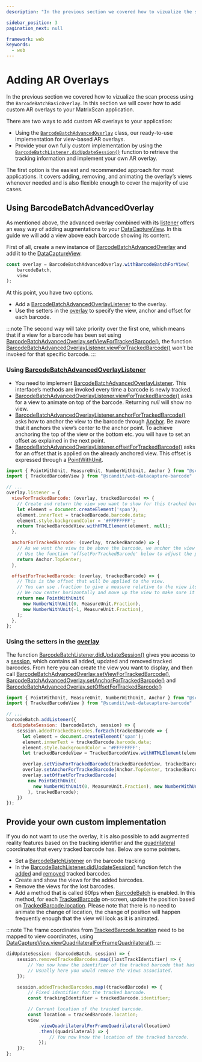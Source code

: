 ```yaml
---
description: "In the previous section we covered how to vizualize the scan process using the `BarcodeBatchBasicOverlay`. In this section we will cover how to add custom AR overlays to your MatrixScan application.                                                                     "

sidebar_position: 3
pagination_next: null

framework: web
keywords:
  - web
---
```


# Adding AR Overlays

In the previous section we covered how to vizualize the scan process using the `BarcodeBatchBasicOverlay`. In this section we will cover how to add custom AR overlays to your MatrixScan application.

There are two ways to add custom AR overlays to your application:

- Using the [`BarcodeBatchAdvancedOverlay`](https://docs.scandit.com/data-capture-sdk/web/barcode-capture/api/ui/barcode-batch-advanced-overlay.html#class-scandit.datacapture.barcode.batch.ui.BarcodeBatchAdvancedOverlay) class, our ready-to-use implementation for view-based AR overlays.
- Provide your own fully custom implementation by using the [`BarcodeBatchListener.didUpdateSession()`](https://docs.scandit.com/data-capture-sdk/web/barcode-capture/api/barcode-batch-listener.html#method-scandit.datacapture.barcode.batch.IBarcodeBatchListener.OnSessionUpdated) function to retrieve the tracking information and implement your own AR overlay.

The first option is the easiest and recommended approach for most applications. It covers adding, removing, and animating the overlay’s views whenever needed and is also flexible enough to cover the majority of use cases.

## Using BarcodeBatchAdvancedOverlay

As mentioned above, the advanced overlay combined with its [listener](https://docs.scandit.com/data-capture-sdk/web/barcode-capture/api/ui/barcode-batch-advanced-overlay-listener.html#interface-scandit.datacapture.barcode.batch.ui.IBarcodeBatchAdvancedOverlayListener) offers an easy way of adding augmentations to your [DataCaptureView](https://docs.scandit.com/data-capture-sdk/web/core/api/ui/data-capture-view.html#class-scandit.datacapture.core.ui.DataCaptureView). In this guide we will add a view above each barcode showing its content.

First of all, create a new instance of [BarcodeBatchAdvancedOverlay](https://docs.scandit.com/data-capture-sdk/web/barcode-capture/api/ui/barcode-batch-advanced-overlay.html#class-scandit.datacapture.barcode.batch.ui.BarcodeBatchAdvancedOverlay) and add it to the
[DataCaptureView](https://docs.scandit.com/data-capture-sdk/web/core/api/ui/data-capture-view.html#class-scandit.datacapture.core.ui.DataCaptureView).

```js
const overlay = BarcodeBatchAdvancedOverlay.withBarcodeBatchForView(
	barcodeBatch,
	view
);
```

At this point, you have two options.

- Add a [BarcodeBatchAdvancedOverlayListener](https://docs.scandit.com/data-capture-sdk/web/barcode-capture/api/ui/barcode-batch-advanced-overlay-listener.html#interface-scandit.datacapture.barcode.batch.ui.IBarcodeBatchAdvancedOverlayListener) to the overlay.
- Use the setters in the [overlay](https://docs.scandit.com/data-capture-sdk/web/barcode-capture/api/ui/barcode-batch-advanced-overlay.html#class-scandit.datacapture.barcode.batch.ui.BarcodeBatchAdvancedOverlay) to specify the view, anchor and offset for each barcode.

:::note
The second way will take priority over the first one, which means that if a view for a barcode has been set using [BarcodeBatchAdvancedOverlay.setViewForTrackedBarcode()](https://docs.scandit.com/data-capture-sdk/web/barcode-capture/api/ui/barcode-batch-advanced-overlay.html#method-scandit.datacapture.barcode.batch.ui.BarcodeBatchAdvancedOverlay.SetViewForTrackedBarcode), the function [BarcodeBatchAdvancedOverlayListener.viewForTrackedBarcode()](https://docs.scandit.com/data-capture-sdk/web/barcode-capture/api/ui/barcode-batch-advanced-overlay-listener.html#method-scandit.datacapture.barcode.batch.ui.IBarcodeBatchAdvancedOverlayListener.ViewForTrackedBarcode) won’t be invoked for that specific barcode.
:::

### Using [BarcodeBatchAdvancedOverlayListener](https://docs.scandit.com/data-capture-sdk/web/barcode-capture/api/ui/barcode-batch-advanced-overlay-listener.html#interface-scandit.datacapture.barcode.batch.ui.IBarcodeBatchAdvancedOverlayListener)

- You need to implement [BarcodeBatchAdvancedOverlayListener](https://docs.scandit.com/data-capture-sdk/web/barcode-capture/api/ui/barcode-batch-advanced-overlay-listener.html#interface-scandit.datacapture.barcode.batch.ui.IBarcodeBatchAdvancedOverlayListener). This interface’s methods are invoked every time a barcode is newly tracked.
- [BarcodeBatchAdvancedOverlayListener.viewForTrackedBarcode()](https://docs.scandit.com/data-capture-sdk/web/barcode-capture/api/ui/barcode-batch-advanced-overlay-listener.html#method-scandit.datacapture.barcode.batch.ui.IBarcodeBatchAdvancedOverlayListener.ViewForTrackedBarcode) asks for a view to animate on top of the barcode. Returning _null_ will show no view.
- [BarcodeBatchAdvancedOverlayListener.anchorForTrackedBarcode()](https://docs.scandit.com/data-capture-sdk/web/barcode-capture/api/ui/barcode-batch-advanced-overlay-listener.html#method-scandit.datacapture.barcode.batch.ui.IBarcodeBatchAdvancedOverlayListener.AnchorForTrackedBarcode) asks how to anchor the view to the barcode through [Anchor](https://docs.scandit.com/data-capture-sdk/web/core/api/anchor.html#enum-scandit.datacapture.core.Anchor 'Anchor enum'). Be aware that it anchors the view’s center to the anchor point. To achieve anchoring the top of the view or the bottom etc. you will have to set an offset as explained in the next point.
- [BarcodeBatchAdvancedOverlayListener.offsetForTrackedBarcode()](https://docs.scandit.com/data-capture-sdk/web/barcode-capture/api/ui/barcode-batch-advanced-overlay-listener.html#method-scandit.datacapture.barcode.batch.ui.IBarcodeBatchAdvancedOverlayListener.OffsetForTrackedBarcode) asks for an offset that is applied on the already anchored view. This offset is expressed through a [PointWithUnit](https://docs.scandit.com/data-capture-sdk/web/core/api/common.html#struct-scandit.datacapture.core.PointWithUnit).

```js
import { PointWithUnit, MeasureUnit, NumberWithUnit, Anchor } from "@scandit/web-datacapture-core"
import { TrackedBarcodeView } from "@scandit/web-datacapture-barcode"

// ...
overlay.listener = {
  viewForTrackedBarcode: (overlay, trackedBarcode) => {
    // Create and return the view you want to show for this tracked barcode. You can also return null, to have no view for this barcode.
    let element = document.createElement('span');
    element.innerText = trackedBarcode.barcode.data;
    element.style.backgroundColor = '#FFFFFFFF';
    return TrackedBarcodeView.withHTMLElement(element, null);
  },

  anchorForTrackedBarcode: (overlay, trackedBarcode) => {
    // As we want the view to be above the barcode, we anchor the view's center to the top-center of the barcode quadrilateral.
    // Use the function 'offsetForTrackedBarcode' below to adjust the position of the view by providing an offset.
    return Anchor.TopCenter;
  },

  offsetForTrackedBarcode: (overlay, trackedBarcode) => {
    // This is the offset that will be applied to the view.
    // You can use .fraction to give a measure relative to the view itself, the sdk will take care of transforming this into pixel size.
    // We now center horizontally and move up the view to make sure it's centered and above the barcode quadrilateral by half of the view's height.
    return new PointWithUnit(
      new NumberWithUnit(0, MeasureUnit.Fraction),
      new NumberWithUnit(-1, MeasureUnit.Fraction),
    );
  },
};
```

### Using the setters in the [overlay](https://docs.scandit.com/data-capture-sdk/web/barcode-capture/api/ui/barcode-batch-advanced-overlay.html#class-scandit.datacapture.barcode.batch.ui.BarcodeBatchAdvancedOverlay)

The function [BarcodeBatchListener.didUpdateSession()](https://docs.scandit.com/data-capture-sdk/web/barcode-capture/api/barcode-batch-listener.html#method-scandit.datacapture.barcode.batch.IBarcodeBatchListener.OnSessionUpdated) gives you access to a
[session](https://docs.scandit.com/data-capture-sdk/web/barcode-capture/api/barcode-batch-session.html#class-scandit.datacapture.barcode.batch.BarcodeBatchSession), which contains all added, updated and removed tracked barcodes. From here you can create the view you want to display, and then call [BarcodeBatchAdvancedOverlay.setViewForTrackedBarcode()](https://docs.scandit.com/data-capture-sdk/web/barcode-capture/api/ui/barcode-batch-advanced-overlay.html#method-scandit.datacapture.barcode.batch.ui.BarcodeBatchAdvancedOverlay.SetViewForTrackedBarcode), [BarcodeBatchAdvancedOverlay.setAnchorForTrackedBarcode()](https://docs.scandit.com/data-capture-sdk/web/barcode-capture/api/ui/barcode-batch-advanced-overlay.html#method-scandit.datacapture.barcode.batch.ui.BarcodeBatchAdvancedOverlay.SetAnchorForTrackedBarcode) and [BarcodeBatchAdvancedOverlay.setOffsetForTrackedBarcode()](https://docs.scandit.com/data-capture-sdk/web/barcode-capture/api/ui/barcode-batch-advanced-overlay.html#method-scandit.datacapture.barcode.batch.ui.BarcodeBatchAdvancedOverlay.SetOffsetForTrackedBarcode)

```js
import { PointWithUnit, MeasureUnit, NumberWithUnit, Anchor } from "@scandit/web-datacapture-core"
import { TrackedBarcodeView } from "@scandit/web-datacapture-barcode"

// ...
barcodeBatch.addListener({
  didUpdateSession: (barcodeBatch, session) => {
    session.addedTrackedBarcodes.forEach(trackedBarcode => {
      let element = document.createElement('span');
      element.innerText = trackedBarcode.barcode.data;
      element.style.backgroundColor = '#FFFFFFFF';
      let trackedBarcodeView = TrackedBarcodeView.withHTMLElement(element, null);

      overlay.setViewForTrackedBarcode(trackedBarcodeView, trackedBarcode);
      overlay.setAnchorForTrackedBarcode(Anchor.TopCenter, trackedBarcode);
      overlay.setOffsetForTrackedBarcode(
        new PointWithUnit(
          new NumberWithUnit(0, MeasureUnit.Fraction), new NumberWithUnit(-1, MeasureUnit.Fraction)
        ), trackedBarcode);
    })
});
```

## Provide your own custom implementation

If you do not want to use the overlay, it is also possible to add augmented reality features based on the tracking identifier and the [quadrilateral](https://docs.scandit.com/data-capture-sdk/web/core/api/common.html#struct-scandit.datacapture.core.Quadrilateral) coordinates that every tracked barcode has. Below are some pointers.

- Set a [BarcodeBatchListener](https://docs.scandit.com/data-capture-sdk/web/barcode-capture/api/barcode-batch-listener.html#interface-scandit.datacapture.barcode.batch.IBarcodeBatchListener) on the barcode tracking
- In the [BarcodeBatchListener.didUpdateSession()](https://docs.scandit.com/data-capture-sdk/web/barcode-capture/api/barcode-batch-listener.html#method-scandit.datacapture.barcode.batch.IBarcodeBatchListener.OnSessionUpdated) function fetch the [added](https://docs.scandit.com/data-capture-sdk/web/barcode-capture/api/barcode-batch-session.html#property-scandit.datacapture.barcode.batch.BarcodeBatchSession.AddedTrackedBarcodes) and [removed](https://docs.scandit.com/data-capture-sdk/web/barcode-capture/api/barcode-batch-session.html#property-scandit.datacapture.barcode.batch.BarcodeBatchSession.RemovedTrackedBarcodes) tracked barcodes.
- Create and show the views for the added barcodes.
- Remove the views for the lost barcodes.
- Add a method that is called 60fps when [BarcodeBatch](https://docs.scandit.com/data-capture-sdk/web/barcode-capture/api/barcode-batch.html#class-scandit.datacapture.barcode.batch.BarcodeBatch) is enabled. In this method, for each [TrackedBarcode](https://docs.scandit.com/data-capture-sdk/web/barcode-capture/api/tracked-barcode.html#class-scandit.datacapture.barcode.batch.TrackedBarcode) on-screen, update the position based on [TrackedBarcode.location](https://docs.scandit.com/data-capture-sdk/web/barcode-capture/api/tracked-barcode.html#property-scandit.datacapture.barcode.batch.TrackedBarcode.Location). Please note that there is no need to animate the change of location, the change of position will happen frequently enough that the view will look as it is animated.

:::note
The frame coordinates from [TrackedBarcode.location](https://docs.scandit.com/data-capture-sdk/web/barcode-capture/api/tracked-barcode.html#property-scandit.datacapture.barcode.batch.TrackedBarcode.Location) need to be mapped to view coordinates, using
[DataCaptureView.viewQuadrilateralForFrameQuadrilateral()](https://docs.scandit.com/data-capture-sdk/web/core/api/ui/data-capture-view.html#method-scandit.datacapture.core.ui.DataCaptureView.MapFrameQuadrilateralToView).
:::

```js
didUpdateSession: (barcodeBatch, session) => {
	session.removedTrackedBarcodes.map((lostTrackIdentifier) => {
		// You now know the identifier of the tracked barcode that has been lost.
		// Usually here you would remove the views associated.
	});

	session.addedTrackedBarcodes.map((trackedBarcode) => {
		// Fixed identifier for the tracked barcode.
		const trackingIdentifier = trackedBarcode.identifier;

		// Current location of the tracked barcode.
		const location = trackedBarcode.location;
		view
			.viewQuadrilateralForFrameQuadrilateral(location)
			.then((quadrilateral) => {
				// You now know the location of the tracked barcode.
			});
	});
};
```
